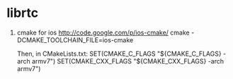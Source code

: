 librtc
======

1. cmake for ios
    http://code.google.com/p/ios-cmake/
    cmake -DCMAKE_TOOLCHAIN_FILE=ios-cmake

    Then, in CMakeLists.txt:
    SET(CMAKE_C_FLAGS "${CMAKE_C_FLAGS} -arch armv7")
    SET(CMAKE_CXX_FLAGS "${CMAKE_CXX_FLAGS} -arch armv7")
